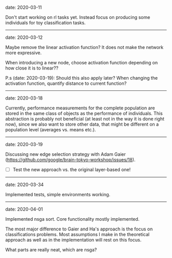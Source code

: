 date: 2020-03-11

Don't start working on rl tasks yet. Instead focus on producing some
individuals for toy classification tasks.

---

date: 2020-03-12

Maybe remove the linear activation function? It does not make the network more
expressive.

When introducing a new node, choose activation function depending on how close
it is to linear??

P.s (date: 2020-03-19):
  Should this also apply later? When changing the activation function, quantify
  distance to current function?

---

date: 2020-03-18

Currently, performance measurements for the complete population are stored in
the same class of objects as the performance of individuals. This abstraction
is probably not beneficial (at least not in the way it is done right now),
since we also want to store other data, that might be different on a population
level (averages vs. means etc.).

---

date: 2020-03-19

Discussing new edge selection strategy with Adam Gaier (https://github.com/google/brain-tokyo-workshop/issues/18).

-[ ] Test the new approach vs. the original layer-based one!

---

date: 2020-03-34

Implemented tests, simple environments working.

---

date: 2020-04-01

Implemented nsga sort. Core functionality mostly implemented.

The most major difference to Gaier and Ha's approach is the focus on classifications problems. Most assumptions I make in the theoretical approach as well as in the implementation will rest on this focus.

What parts are really neat, which are nsga?
